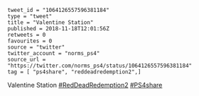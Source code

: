 ```
tweet_id = "1064126557596381184"
type = "tweet"
title = "Valentine Station"
published = 2018-11-18T12:01:56Z
retweets = 0
favourites = 0
source = "twitter"
twitter_account = "norms_ps4"
source_url = "https://twitter.com/norms_ps4/status/1064126557596381184"
tag = [ "ps4share", "reddeadredemption2",]
```

Valentine Station [#RedDeadRedemption2](/tags/reddeadredemption2/) [#PS4share](/tags/ps4share/)

<p class='image'><img src='http://mnf.m17s.net/2018/11/18/DsSJdmzXcAAd6TH.jpg' alt=''></p>

